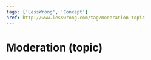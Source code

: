 ```yaml
---
tags: ['LessWrong', 'Concept']
href: http://www.lesswrong.com/tag/moderation-topic
---
```


# Moderation (topic)
